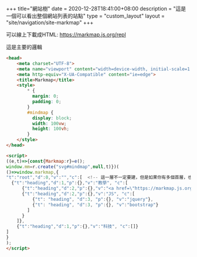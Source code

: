 +++
title="網站樹"
date = 2020-12-28T18:41:00+08:00
description = "這是一個可以看出整個網站列表的站點"
type = "custom_layout"
layout = "site/navigation/site-markmap"
+++


可以線上下載成HTML: https://markmap.js.org/repl


這是主要的邏輯
```html
<head>
    <meta charset="UTF-8">
    <meta name="viewport" content="width=device-width, initial-scale=1.0">
    <meta http-equiv="X-UA-Compatible" content="ie=edge">
    <title>Markmap</title>
    <style>
        * {
          margin: 0;
          padding: 0;
        }
        #mindmap {
          display: block;
          width: 100vw;
          height: 100vh;
        }
    </style>
</head>

<script>
((e,t)=>{const{Markmap:r}=e();
window.mm=r.create("svg#mindmap",null,t)})(
()=>window.markmap,{
"t":"root","d":0,"v":"","c":[  <!-- 這一層不一定要建，但是如果你有多個首層，也就是頂層的權重都相同，就勢必還要有一層包含他們 -->
  {"t":"heading","d":1,"p":{},"v":"教學", "c":[
      {"t":"heading","d":2,"p":{},"v":"<a href=\"https://markmap.js.org/repl/\">Hugo</a>"},  <!-- 超連結要用backslash來輔助引號 -->
      {"t":"heading","d":2,"p":{},"v":"JS", "c":[
          {"t": "heading", "d":3, "p":{}, "v":"jquery"},
          {"t": "heading", "d":3, "p":{}, "v":"bootstrap"}
        ]
      }
    ]},
    {"t":"heading","d":1,"p":{},"v":"科技", "c":[]}
]
}
);
</script>
```

